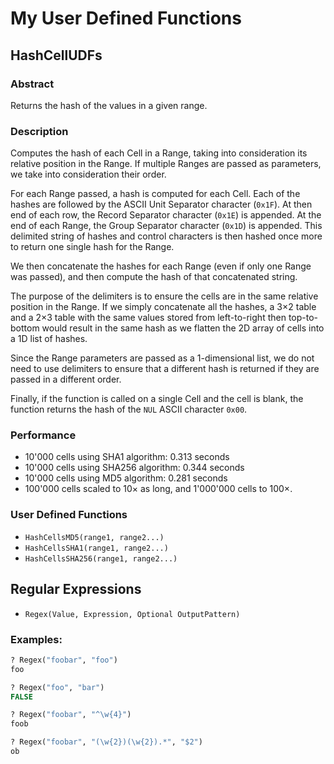 # My User Defined Functions
## HashCellUDFs
### Abstract
Returns the hash of the values in a given range.

### Description
Computes the hash of each Cell in a Range, taking into consideration its relative position in the Range. If multiple Ranges are passed as parameters, we take into consideration their order.

For each Range passed, a hash is computed for each Cell. Each of the hashes are followed by the ASCII Unit Separator character (`0x1F`). At then end of each row, the Record Separator character (`0x1E`) is appended. At the end of each Range, the Group Separator character (`0x1D`) is appended. This delimited string of hashes and control characters is then hashed once more to return one single hash for the Range.

We then concatenate the hashes for each Range (even if only one Range was passed), and then compute the hash of that concatenated string.

The purpose of the delimiters is to ensure the cells are in the same relative position in the Range. If we simply concatenate all the hashes, a 3×2 table and a 2×3 table with the same values stored from left-to-right then top-to-bottom would result in the same hash as we flatten the 2D array of cells into a 1D list of hashes.

Since the Range parameters are passed as a 1-dimensional list, we do not need to use delimiters to ensure that a different hash is returned if they are passed in a different order.

Finally, if the function is called on a single Cell and the cell is blank, the function returns the hash of the `NUL` ASCII character `0x00`. 

### Performance
- 10'000 cells using SHA1 algorithm: 0.313 seconds
- 10'000 cells using SHA256 algorithm: 0.344 seconds
- 10'000 cells using MD5 algorithm: 0.281 seconds
- 100'000 cells scaled to 10× as long, and 1'000'000 cells to 100×.

### User Defined Functions
- `HashCellsMD5(range1, range2...)`
- `HashCellsSHA1(range1, range2...)`
- `HashCellsSHA256(range1, range2...)`

## Regular Expressions
- `Regex(Value, Expression, Optional OutputPattern)`
### Examples:
```vb
? Regex("foobar", "foo")
foo

? Regex("foo", "bar")
FALSE

? Regex("foobar", "^\w{4}")
foob

? Regex("foobar", "(\w{2})(\w{2}).*", "$2")
ob
```